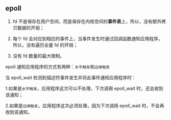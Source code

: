 ## epoll

1. fd 不是保存在用户空间，而是保存在内核空间的**事件表**上，所以，没有额外拷贝数据的开销；
2. 每个 fd 会对应到相应的事件上，当事件发生时通过回调函数通知应用程序，所以，没有遍历全量 fd 的开销；

3. 没有 fd 数量的最大限制。



epoll 通知应用程序的方式有两种：`水平触发`和`边缘触发`

当 epoll_wait 检测到描述符事件发生并将此事件通知应用程序时：

1.如果是`水平触发`，应用程序这次可以不处理，下次调用 epoll_wait 时，还会收到该通知；

2.如果是`边缘触发`，应用程序这次必须处理，因为下次调用 epoll_wait 时，不会再收到该通知。

